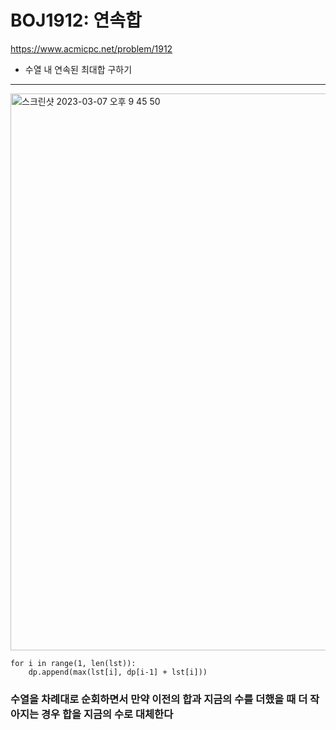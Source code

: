 # BOJ1912: 연속합 
<https://www.acmicpc.net/problem/1912>
+ 수열 내 연속된 최대합 구하기
---

<img width="891" alt="스크린샷 2023-03-07 오후 9 45 50" src="https://user-images.githubusercontent.com/104095041/223426752-dedb9852-b945-4e71-b4f2-6341352d875e.png">

```
for i in range(1, len(lst)):
    dp.append(max(lst[i], dp[i-1] + lst[i]))
```

### 수열을 차례대로 순회하면서 만약 이전의 합과 지금의 수를 더했을 때 더 작아지는 경우 합을 지금의 수로 대체한다